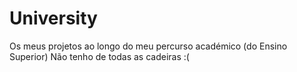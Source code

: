 # University
Os meus projetos ao longo do meu percurso académico (do Ensino Superior)
Não tenho de todas as cadeiras :(
